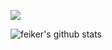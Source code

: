 ![](https://komarev.com/ghpvc/?username=feikerwu)

![feiker's github stats](https://github-readme-stats.vercel.app/api?username=feikerwu)


